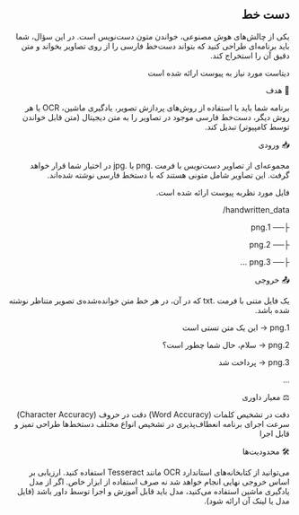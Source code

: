 <div dir='rtl'>

## دست خط

یکی از چالش‌های هوش مصنوعی، خواندن متون دست‌نویس است. در این سؤال، شما باید برنامه‌ای طراحی کنید که بتواند دست‌خط فارسی را از روی تصاویر بخواند و متن دقیق آن را استخراج کند.


دیتاست مورد نیاز به پیوست ارائه شده است


🎯 هدف

برنامه شما باید با استفاده از روش‌های پردازش تصویر، یادگیری ماشین، OCR یا هر روش دیگر، دست‌خط فارسی موجود در تصاویر را به متن دیجیتال (متن قابل خواندن توسط کامپیوتر) تبدیل کند.


📥 ورودی

مجموعه‌ای از تصاویر دست‌نویس با فرمت .png یا .jpg در اختیار شما قرار خواهد گرفت. این تصاویر شامل متونی هستند که با دستخط فارسی نوشته شده‌اند.

فایل مورد نظربه پیوست ارائه شده است.


handwritten_data/

├── 1.png

├── 2.png

├── 3.png
...
    

📤 خروجی

یک فایل متنی با فرمت .txt که در آن، در هر خط متن خوانده‌شده‌ی تصویر متناظر نوشته شده باشد.



1.png → این یک متن تستی است

2.png → سلام، حال شما چطور است؟

3.png → پرداخت شد

...
    

⚖️ معیار داوری

دقت در تشخیص کلمات (Word Accuracy)
دقت در حروف (Character Accuracy)
سرعت اجرای برنامه
انعطاف‌پذیری در تشخیص انواع مختلف دستخط‌ها
طراحی تمیز و قابل اجرا


🛠 محدودیت‌ها

می‌توانید از کتابخانه‌های استاندارد OCR مانند Tesseract استفاده کنید.
ارزیابی بر اساس خروجی نهایی انجام خواهد شد نه صرف استفاده از ابزار خاص.
اگر از مدل یادگیری ماشین استفاده می‌کنید، مدل باید قابل آموزش و اجرا توسط داور باشد (فایل مدل یا لینک آن ارائه شود).

</div>